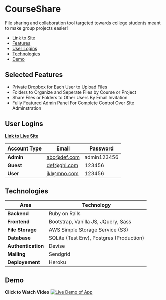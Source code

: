 # CourseShare 
File sharing and collaboration tool targeted towards college students meant to make group projects easier!

* [Link to Site](https://young-fjord-81368.herokuapp.com/) 
* [Features](#selected-features)
* [User Logins](#user-logins)
* [Technologies](#technologies)
* [Demo](#demo)

## Selected Features
* Private Dropbox for Each User to Upload Files
* Folders to Organize and Seperate Files by Course or Project
* Share Files or Folders to Other Users By Email Invitation
* Fully Featured Admin Panel For Complete Control Over Site Adminstration


## User Logins

**[Link to Live Site](https://young-fjord-81368.herokuapp.com/)**

Account Type | Email | Password
--- | --- | ---
**Admin** | abc@def.com | admin123456
**Guest** |  def@ghi.com | 123456
**User** |  jkl@mno.com | 123456

## Technologies

Area | Technology 
--- | --- 
**Backend** | Ruby on Rails
**Frontend** |  Bootstrap, Vanilla JS, JQuery, Sass
**File Storage** | AWS Simple Storage Service (S3)
**Database** |  SQLite (Test Env), Postgres (Production)
**Authentication** | Devise
**Mailing** | Sendgrid
**Deployement** |  Heroku

## Demo
**Click to Watch Video**
[![Live Demo of App](https://images2.imgbox.com/0c/71/acqxXQFJ_o.png)](https://streamable.com/fwo332 "Live Demo of App - Click to Watch!")
